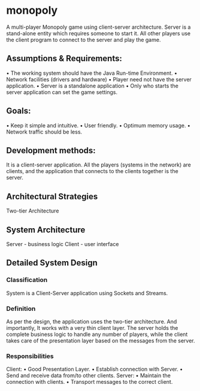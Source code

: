 monopoly
========

A multi-player Monopoly game using client-server architecture. Server is a stand-alone entity which requires someone to start it. All other players use the client program to connect to the server and play the game.

## Assumptions & Requirements:
•	The working system should have the Java Run-time Environment.
•	Network facilities (drivers and hardware) 
•	Player need not have the server application.
•	Server is a standalone application
•	Only who starts the server application can set the game settings.

## Goals:
•	Keep it simple and intuitive.
•	User friendly.
•	Optimum memory usage.
•	Network traffic should be less.

## Development methods:
It is a client-server application. All the players (systems in the network) are clients, and the application that connects to the clients together is the server.

## Architectural Strategies
Two-tier Architecture

## System Architecture
Server - business logic
Client - user interface

## Detailed System Design
### Classification
System is a Client-Server application using Sockets and Streams.

### Definition
As per the design, the application uses the two-tier architecture. And importantly, It works with a very thin client layer. The server holds the complete business logic to handle any number of players, while the client takes care of the presentation layer based on the messages from the server.

### Responsibilities
Client:
•	Good Presentation Layer.
•	Establish connection with Server.
•	Send and receive data from/to other clients.
Server:
•	Maintain the connection with clients.
•	Transport messages to the correct client.

